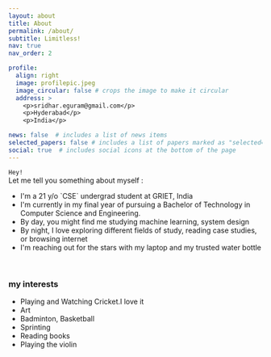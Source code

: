 ```yaml
---
layout: about
title: About
permalink: /about/
subtitle: Limitless!
nav: true
nav_order: 2

profile:
  align: right
  image: profilepic.jpeg
  image_circular: false # crops the image to make it circular
  address: >
    <p>sridhar.eguram@gmail.com</p>
    <p>Hyderabad</p>
    <p>India</p>

news: false  # includes a list of news items
selected_papers: false # includes a list of papers marked as "selected={true}"
social: true  # includes social icons at the bottom of the page
---
```


`Hey!` <br>
Let me tell you something about myself :
<ul>
  <li>I'm a 21 y/o `CSE` undergrad student at GRIET, India</li>
  <li>I'm currently in my final year of pursuing a Bachelor of Technology in Computer Science and Engineering.</li>
  <li> By day, you might find me studying machine learning, system design</li>
  <li> By night, I love exploring different fields of study, reading case studies, or browsing internet </li>
  <li> I'm reaching out for the stars with my laptop and my trusted water bottle </li>
</ul>

<br>

<h3> my interests</h3>
<ul>
  <li>Playing and Watching Cricket.I love it</li>
  <li>Art</li>
  <li>Badminton, Basketball</li>
  <li>Sprinting</li>
  <li>Reading books</li>
  <li>Playing the violin</li>
</ul>
